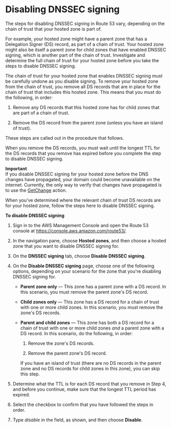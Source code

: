 # Disabling DNSSEC signing<a name="dns-configuring-dnssec-disable"></a>

The steps for disabling DNSSEC signing in Route 53 vary, depending on the chain of trust that your hosted zone is part of\. 

For example, your hosted zone might have a parent zone that has a Delegation Signer \(DS\) record, as part of a chain of trust\. Your hosted zone might also be itself a parent zone for child zones that have enabled DNSSEC signing, which is another part of the chain of trust\. Investigate and determine the full chain of trust for your hosted zone before you take the steps to disable DNSSEC signing\.

The chain of trust for your hosted zone that enables DNSSEC signing must be carefully undone as you disable signing\. To remove your hosted zone from the chain of trust, you remove all DS records that are in place for the chain of trust that includes this hosted zone\. This means that you must do the following, in order:

1. Remove any DS records that this hosted zone has for child zones that are part of a chain of trust\.

1. Remove the DS record from the parent zone \(unless you have an island of trust\)\. 

These steps are called out in the procedure that follows\.

When you remove the DS records, you must wait until the longest TTL for the DS records that you remove has expired before you complete the step to disable DNSSEC signing\.

**Important**  
 If you disable DNSSEC signing for your hosted zone before the DNS changes have propagated, your domain could become unavailable on the internet\. Currently, the only way to verify that changes have propagated is to use the [GetChange](https://docs.aws.amazon.com/Route53/latest/APIReference/API_GetChange.html) action\.

When you've determined where the relevant chain of trust DS records are for your hosted zone, follow the steps here to disable DNSSEC signing\. <a name="dns-configuring-dnssec-disable-procedure"></a>

**To disable DNSSEC signing**

1. Sign in to the AWS Management Console and open the Route 53 console at [https://console\.aws\.amazon\.com/route53/](https://console.aws.amazon.com/route53/)\.

1. In the navigation pane, choose **Hosted zones**, and then choose a hosted zone that you want to disable DNSSEC signing for\.

1. On the **DNSSEC signing** tab, choose **Disable DNSSEC signing**\.

1. On the **Disable DNSSEC signing** page, choose one of the following options, depending on your scenario for the zone that you're disabling DNSSEC signing for\.
   + **Parent zone only** — This zone has a parent zone with a DS record\. In this scenario, you must remove the parent zone's DS record\.
   + **Child zones only** — This zone has a DS record for a chain of trust with one or more child zones\. In this scenario, you must remove the zone's DS records\.
   + **Parent and child zones** — This zone has both a DS record for a chain of trust with one or more child zones *and* a parent zone with a DS record\. In this scenario, do the following, in order:

     1. Remove the zone's DS records\.

     1. Remove the parent zone's DS record\.

     If you have an island of trust \(there are no DS records in the parent zone and no DS records for child zones in this zone\), you can skip this step\.

1. Determine what the TTL is for each DS record that you remove in Step 4, and before you continue, make sure that the longest TTL period has expired\.

1. Select the checkbox to confirm that you have followed the steps in order\.

1. Type *disable* in the field, as shown, and then choose **Disable**\.